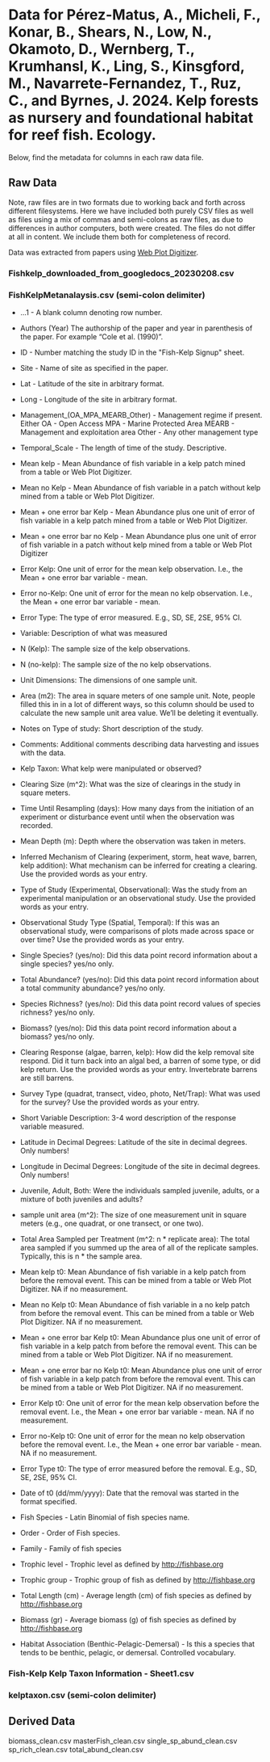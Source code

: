# Data for Pérez-Matus, A., Micheli, F., Konar, B., Shears, N., Low, N., Okamoto, D., Wernberg, T., Krumhansl, K., Ling, S., Kinsgford, M., Navarrete-Fernandez, T.,  Ruz, C., and Byrnes, J. 2024. Kelp forests as nursery and foundational habitat for reef fish. Ecology.

Below, find the metadata for columns in each raw data file.

## Raw Data
Note, raw files are in two formats due to working back and forth across different filesystems. Here we have included both purely CSV files as well as files using a mix of commas and semi-colons as raw files, as due to differences in author computers, both were created. The files do not differ at all in content. We include them both for completeness of record.

Data was extracted from papers using [Web Plot Digitizer](https://automeris.io/).  

### Fishkelp_downloaded_from_googledocs_20230208.csv
### FishKelpMetanalaysis.csv (semi-colon delimiter)

- ...1 - A blank column denoting row number.  

- Authors (Year) The authorship of the paper and year in parenthesis of the paper.  For example “Cole et al. (1990)”.  

- ID - Number matching the study ID in the "Fish-Kelp Signup" sheet.  

- Site - Name of site as specified in the paper.  

- Lat - Latitude of the site in arbitrary format.  

- Long - Longitude of the site in arbitrary format.  

- Management_(OA_MPA_MEARB_Other) - Management regime if present. Either 
	OA - Open Access
	MPA - Marine Protected Area
	MEARB - Management and exploitation area
	Other - Any other management type

- Temporal_Scale - The length of time of the study. Descriptive.

- Mean kelp - Mean Abundance of fish variable in a kelp patch mined from a table or Web Plot Digitizer.  

- Mean no Kelp - Mean Abundance of fish variable in a patch without kelp mined from a table or Web Plot Digitizer.  

- Mean + one error bar Kelp - Mean Abundance plus one unit of error of fish variable in a kelp patch mined from a table or Web Plot Digitizer.  

- Mean + one error bar no Kelp - Mean Abundance plus one unit of error of fish variable in a patch without kelp mined from a table or Web Plot Digitizer

- Error Kelp: One unit of error for the mean kelp observation.  I.e., the Mean + one error bar variable - mean.
  
- Error no-Kelp: One unit of error for the mean no kelp observation.  I.e., the Mean + one error bar variable - mean.
  
- Error Type: The type of error measured. E.g., SD, SE, 2SE, 95% CI.

- Variable: Description of what was measured

- N (Kelp): The sample size of the kelp observations.

- N (no-kelp): The sample size of the no kelp observations.

- Unit Dimensions: The dimensions of one sample unit.

- Area (m2): The area in square meters of one sample unit. Note, people filled this in in a lot of different ways, so this column should be used to calculate the new sample unit area value.  We’ll be deleting it eventually.

- Notes on Type of study: Short description of the study.
 
- Comments: Additional comments describing data harvesting and issues with the data.

- Kelp Taxon: What kelp were manipulated or observed?

- Clearing Size (m^2): What was the size of clearings in the study in square meters. 

- Time Until Resampling (days): How many days from the initiation of an experiment or disturbance event until when the observation was recorded. 

- Mean Depth (m): Depth where the observation was taken in meters. 

- Inferred Mechanism of Clearing (experiment, storm, heat wave, barren, kelp addition): What mechanism can be inferred for creating a clearing. Use the provided words as your entry.

- Type of Study (Experimental, Observational): Was the study from an experimental manipulation or an observational study. Use the provided words as your entry.

- Observational Study Type (Spatial, Temporal): If this was an observational study, were comparisons of plots made across space or over time? Use the provided words as your entry.

- Single Species? (yes/no): Did this data point record information about a single species? yes/no only.

- Total Abundance? (yes/no): Did this data point record information about a total community abundance? yes/no only.

- Species Richness? (yes/no): Did this data point record values of species richness? yes/no only.

- Biomass? (yes/no): Did this data point record information about a biomass? yes/no only.

- Clearing Response (algae, barren, kelp): How did the kelp removal site respond.  Did it turn back into an algal bed, a barren of some type, or did kelp return. Use the provided words as your entry. Invertebrate barrens are still barrens.

- Survey Type (quadrat, transect, video, photo, Net/Trap): What was used for the survey? Use the provided words as your entry.
  
- Short Variable Description: 3-4 word description of the response variable measured.
  
- Latitude in Decimal Degrees: Latitude of the site in decimal degrees. Only numbers!
  
- Longitude in Decimal Degrees: Longitude of the site in decimal degrees. Only numbers!
  
- Juvenile, Adult, Both: Were the individuals sampled juvenile, adults, or a mixture of both juveniles and adults?
  
- sample unit area (m^2): The size of one measurement unit in square meters (e.g., one quadrat, or one transect, or one two). 
  
- Total Area Sampled per Treatment (m^2: n * replicate area): The total area sampled if you summed up the area of all of the replicate samples.  Typically, this is n * the sample area.
  
- Mean kelp t0: Mean Abundance of fish variable in a kelp patch  from before the removal event. This can be mined from a table or Web Plot Digitizer. NA if no measurement.
  
- Mean no Kelp t0: Mean Abundance of fish variable in a no kelp patch  from before the removal event. This can be mined from a table or Web Plot Digitizer. NA if no measurement.
  
- Mean + one error bar Kelp t0: Mean Abundance plus one unit of error of fish variable in a kelp patch  from before the removal event. This can be mined from a table or Web Plot Digitizer. NA if no measurement.
  
- Mean + one error bar no Kelp t0: Mean Abundance plus one unit of error of fish variable in a kelp patch  from before the removal event. This can be mined from a table or Web Plot Digitizer. NA if no measurement.
  
- Error Kelp t0: One unit of error for the mean kelp observation before the removal event.  I.e., the Mean + one error bar variable - mean. NA if no measurement.
  
- Error no-Kelp t0: One unit of error for the mean no kelp observation before the removal event.  I.e., the Mean + one error bar variable - mean. NA if no measurement.
  
- Error Type t0: The type of error measured before the removal. E.g., SD, SE, 2SE, 95% CI.
  
- Date of t0 (dd/mm/yyyy): Date that the removal was started in the format specified.

- Fish Species - Latin Binomial of fish species name.
  
- Order - Order of Fish species.
  
- Family -  Family of fish species
  
- Trophic level - Trophic level as defined by http://fishbase.org
  
- Trophic group - Trophic group of fish as defined by http://fishbase.org
  
- Total Length (cm) - Average length (cm) of fish species as defined by http://fishbase.org
  
- Biomass (gr) - Average biomass (g) of fish species  as defined by http://fishbase.org
  
- Habitat Association (Benthic-Pelagic-Demersal) - Is this a species that tends to be benthic, pelagic, or demersal. Controlled vocabulary.


### Fish-Kelp Kelp Taxon Information - Sheet1.csv
### kelptaxon.csv (semi-colon delimiter)


## Derived Data
biomass_clean.csv
masterFish_clean.csv
single_sp_abund_clean.csv
sp_rich_clean.csv
total_abund_clean.csv
